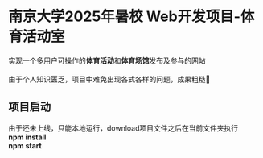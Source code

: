 # **南京大学2025年暑校 Web开发项目-体育活动室**

实现一个多用户可操作的**体育活动**和**体育场馆**发布及参与的网站\
\
由于个人知识匮乏，项目中难免出现各式各样的问题，成果粗糙🙂

## 项目启动
由于还未上线，只能本地运行，download项目文件之后在当前文件夹执行\
**npm install**\
**npm start**

